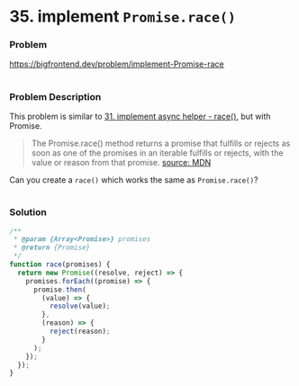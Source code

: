 # 35. implement `Promise.race()`

### Problem

https://bigfrontend.dev/problem/implement-Promise-race

#

### Problem Description

This problem is similar to [31. implement async helper - race()](https://bigfrontend.dev/problem/implement-async-helper-race), but with Promise.

> The Promise.race() method returns a promise that fulfills or rejects as soon as one of the promises in an iterable fulfills or rejects, with the value or reason from that promise. [source: MDN](https://developer.mozilla.org/en-US/docs/Web/JavaScript/Reference/Global_Objects/Promise/race)

Can you create a `race()` which works the same as `Promise.race()`?

#

### Solution

```js
/**
 * @param {Array<Promise>} promises
 * @return {Promise}
 */
function race(promises) {
  return new Promise((resolve, reject) => {
    promises.forEach((promise) => {
      promise.then(
        (value) => {
          resolve(value);
        },
        (reason) => {
          reject(reason);
        }
      );
    });
  });
}
```
